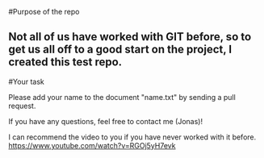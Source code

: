 #Purpose of the repo

Not all of us have worked with GIT before, so to get us all off to a good start on the project, I created this test repo.
---------------------------------------------------------------------
#Your task 

Please add your name to the document "name.txt" by sending a pull request.

If you have any questions, feel free to contact me (Jonas)! 

I can recommend the video to you if you have never worked with it before. https://www.youtube.com/watch?v=RGOj5yH7evk
